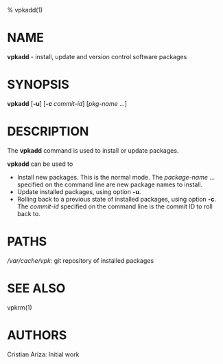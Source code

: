 % vpkadd(1)

# NAME

**vpkadd** - install, update and version control software packages

# SYNOPSIS

**vpkadd** [**-u**] [**-c** *commit-id*] [*pkg-name* ...]

# DESCRIPTION

The **vpkadd** command is used to install or update packages.

**vpkadd** can be used to

* Install new packages. This is the normal mode. The  *package-name* ... specified on the command line are new package names to install.
* Update installed packages, using option **-u**.
* Rolling back to a previous state of installed packages, using option **-c**. The *commit-id* specified on the command line is the commit ID to roll back to.

# PATHS

*/var/cache/vpk:* git repository of installed packages

# SEE ALSO

vpkrm(1)

# AUTHORS

Cristian Ariza: Initial work
